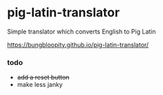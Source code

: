 # pig-latin-translator
Simple translator which converts English to Pig Latin

https://bungbloopity.github.io/pig-latin-translator/


### todo
- ~~add a reset button~~
- make less janky
